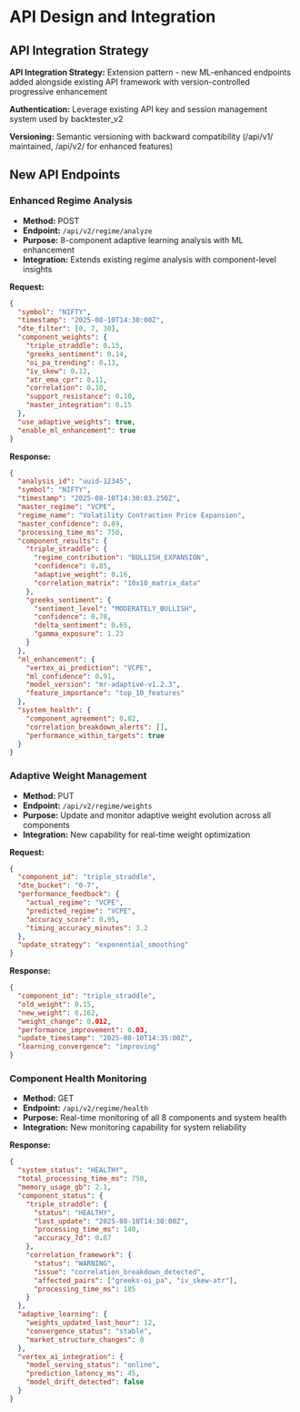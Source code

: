 # API Design and Integration

## API Integration Strategy

**API Integration Strategy:** Extension pattern - new ML-enhanced endpoints added alongside existing API framework with version-controlled progressive enhancement

**Authentication:** Leverage existing API key and session management system used by backtester_v2

**Versioning:** Semantic versioning with backward compatibility (/api/v1/ maintained, /api/v2/ for enhanced features)

## New API Endpoints

### **Enhanced Regime Analysis**
- **Method:** POST
- **Endpoint:** `/api/v2/regime/analyze`
- **Purpose:** 8-component adaptive learning analysis with ML enhancement
- **Integration:** Extends existing regime analysis with component-level insights

**Request:**
```json
{
  "symbol": "NIFTY",
  "timestamp": "2025-08-10T14:30:00Z",
  "dte_filter": [0, 7, 30],
  "component_weights": {
    "triple_straddle": 0.15,
    "greeks_sentiment": 0.14,
    "oi_pa_trending": 0.13,
    "iv_skew": 0.12,
    "atr_ema_cpr": 0.11,
    "correlation": 0.10,
    "support_resistance": 0.10,
    "master_integration": 0.15
  },
  "use_adaptive_weights": true,
  "enable_ml_enhancement": true
}
```

**Response:**
```json
{
  "analysis_id": "uuid-12345",
  "symbol": "NIFTY",
  "timestamp": "2025-08-10T14:30:03.250Z",
  "master_regime": "VCPE",
  "regime_name": "Volatility Contraction Price Expansion",
  "master_confidence": 0.89,
  "processing_time_ms": 750,
  "component_results": {
    "triple_straddle": {
      "regime_contribution": "BULLISH_EXPANSION",
      "confidence": 0.85,
      "adaptive_weight": 0.16,
      "correlation_matrix": "10x10_matrix_data"
    },
    "greeks_sentiment": {
      "sentiment_level": "MODERATELY_BULLISH", 
      "confidence": 0.78,
      "delta_sentiment": 0.65,
      "gamma_exposure": 1.23
    }
  },
  "ml_enhancement": {
    "vertex_ai_prediction": "VCPE",
    "ml_confidence": 0.91,
    "model_version": "mr-adaptive-v1.2.3",
    "feature_importance": "top_10_features"
  },
  "system_health": {
    "component_agreement": 0.82,
    "correlation_breakdown_alerts": [],
    "performance_within_targets": true
  }
}
```

### **Adaptive Weight Management**
- **Method:** PUT  
- **Endpoint:** `/api/v2/regime/weights`
- **Purpose:** Update and monitor adaptive weight evolution across all components
- **Integration:** New capability for real-time weight optimization

**Request:**
```json
{
  "component_id": "triple_straddle",
  "dte_bucket": "0-7",
  "performance_feedback": {
    "actual_regime": "VCPE",
    "predicted_regime": "VCPE", 
    "accuracy_score": 0.95,
    "timing_accuracy_minutes": 3.2
  },
  "update_strategy": "exponential_smoothing"
}
```

**Response:**
```json
{
  "component_id": "triple_straddle",
  "old_weight": 0.15,
  "new_weight": 0.162,
  "weight_change": 0.012,
  "performance_improvement": 0.03,
  "update_timestamp": "2025-08-10T14:35:00Z",
  "learning_convergence": "improving"
}
```

### **Component Health Monitoring**
- **Method:** GET
- **Endpoint:** `/api/v2/regime/health`  
- **Purpose:** Real-time monitoring of all 8 components and system health
- **Integration:** New monitoring capability for system reliability

**Response:**
```json
{
  "system_status": "HEALTHY",
  "total_processing_time_ms": 750,
  "memory_usage_gb": 2.1,
  "component_status": {
    "triple_straddle": {
      "status": "HEALTHY",
      "last_update": "2025-08-10T14:30:00Z",
      "processing_time_ms": 140,
      "accuracy_7d": 0.87
    },
    "correlation_framework": {
      "status": "WARNING", 
      "issue": "correlation_breakdown_detected",
      "affected_pairs": ["greeks-oi_pa", "iv_skew-atr"],
      "processing_time_ms": 185
    }
  },
  "adaptive_learning": {
    "weights_updated_last_hour": 12,
    "convergence_status": "stable",
    "market_structure_changes": 0
  },
  "vertex_ai_integration": {
    "model_serving_status": "online",
    "prediction_latency_ms": 45,
    "model_drift_detected": false
  }
}
```
